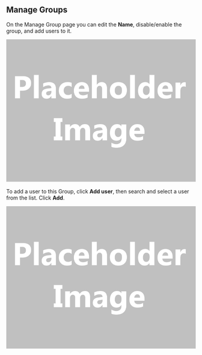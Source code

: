 ﻿[title]: # (Manage Groups)
[tags]: # (,)
[priority]: # (1340)
## Manage Groups

On the Manage Group page you can edit the **Name**, disable/enable the group, and add users to it.

![](images/placeholder.gif)

To add a user to this Group, click **Add user**, then search and select a user from the list. Click **Add**.

![](images/placeholder.gif)

